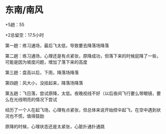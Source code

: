 # 东南/南风

+5趟：55

+2总留空：17.5小时

第一趟：练习通场，最后飞太低，导致要去降落场降落

第二趟：练习通场，心理还是有点紧张，原降成功，但落下来的时候屁降了一些，可能是因为坡度问题，增加了落下来的高度

第三趟：盘高以后，下雨，降落场降落

第四趟：风大小，没挂起来，降落场降落

第五趟：飞日落，尝试原降，太低。夜晚视线不好（以后夜间飞行要么带眼镜，要么在光线明亮的情况下尝试

经历了一个人在起飞场，心理有点紧张，但总体来说开始控伞起飞，在空中遇到状况也不慌，值得鼓励

原降的时候，心理状态还是太紧张，心脏扑通扑通跳

